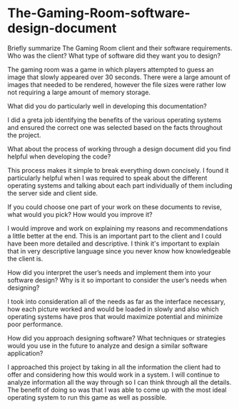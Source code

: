 # The-Gaming-Room-software-design-document
Briefly summarize The Gaming Room client and their software requirements. Who was the client? What type of software did they want you to design?

The gaming room was a game in which players attempted to guess an image that slowly appeared over 30 seconds. There were a large amount of images that needed to be rendered, however the file sizes were rather low not requiring a large amount of memory storage.

What did you do particularly well in developing this documentation?

I did a greta job identifying the benefits of the various operating systems and ensured the correct one was selected based on the facts throughout the project.

What about the process of working through a design document did you find helpful when developing the code?

This process makes it simple to break everything down concisely. I found it particularly helpful when I was required to speak about the different operating systems and talking about each part individually of them including the server side and client side.

If you could choose one part of your work on these documents to revise, what would you pick? How would you improve it?

I would improve and work on explaining my reasons and recommendations a little better at the end. This is an important part to the client and I could have been more detailed and descriptive. I think it's important to explain that in very descriptive language since you never know how knowledgeable the client is.

How did you interpret the user’s needs and implement them into your software design? Why is it so important to consider the user’s needs when designing?

I took into consideration all of the needs as far as the interface necessary, how each picture worked and would be loaded in slowly and also which operating systems have pros that would maximize potential and minimize poor performance.

How did you approach designing software? What techniques or strategies would you use in the future to analyze and design a similar software application?

I approached this project by taking in all the information the client had to offer and considering how this would work in a system. I will continue to analyze information all the way through so I can think through all the details. The benefit of doing so was that I was able to come up with the most ideal operating system to run this game as well as possible.
